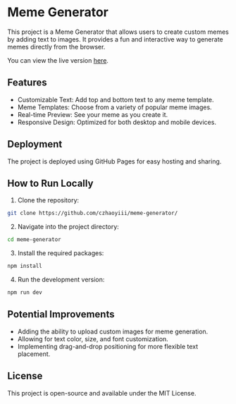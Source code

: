 # Meme Generator
This project is a Meme Generator that allows users to create custom memes by adding text to images. It provides a fun and interactive way to generate memes directly from the browser.

You can view the live version [here](https://czhaoyiii.github.io/meme-generator/).

## Features
* Customizable Text: Add top and bottom text to any meme template.
* Meme Templates: Choose from a variety of popular meme images.
* Real-time Preview: See your meme as you create it.
* Responsive Design: Optimized for both desktop and mobile devices.

## Deployment
The project is deployed using GitHub Pages for easy hosting and sharing.

## How to Run Locally
1. Clone the repository:
```bash
git clone https://github.com/czhaoyiii/meme-generator/
```
2. Navigate into the project directory:
```bash
cd meme-generator
``` 
3. Install the required packages:
```bash
npm install
```
4. Run the development version:
```bash
npm run dev
```

## Potential Improvements
* Adding the ability to upload custom images for meme generation.
* Allowing for text color, size, and font customization.
* Implementing drag-and-drop positioning for more flexible text placement.
## License
This project is open-source and available under the MIT License.
